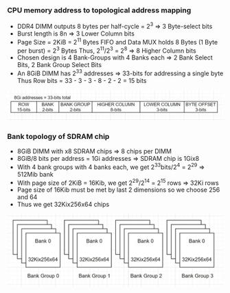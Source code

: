 ### CPU memory address to topological address mapping

* DDR4 DIMM outputs 8 bytes per half-cycle = 2<sup>3</sup> => 3 Byte-select bits
* Burst length is 8n => 3 Lower Column bits
* Page Size = 2KiB = 2<sup>11</sup> Bytes
  FIFO and Data MUX holds 8 Bytes (1 Byte per burst) = 2<sup>3</sup> Bytes
  Thus, 2<sup>11</sup>/2<sup>3</sup> = 2<sup>8</sup> => 8 Higher Column bits
* Chosen design is 4 Bank-Groups with 4 Banks each => 2 Bank Select Bits, 2 Bank Group Select Bits
* An 8GiB DIMM has 2<sup>33</sup> addresses => 33-bits for addressing a single byte
  Thus Row bits = 33 - 3 - 3 - 8 - 2 - 2 = 15 bits

![memory mapping diagram](images/memory_address_map.jpg)

### Bank topology of SDRAM chip

* 8GiB DIMM with x8 SDRAM chips => 8 chips per DIMM
* 8GiB/8 bits per address = 1Gi addresses => SDRAM chip is 1Gix8
* With 4 bank groups with 4 banks each, we get 2<sup>33</sup>bits/2<sup>4</sup> = 2<sup>29</sup> => 512Mib bank
* With page size of 2KiB = 16Kib, we get 2<sup>29</sup>/2<sup>14</sup> = 2<sup>15</sup> rows => 32Ki rows
* Page size of 16Kib must be met by last 2 dimensions so we choose 256 and 64
* Thus we get 32Kix256x64 chips

![bank_breakdown.jpg](images/bank_breakdown.jpg)
